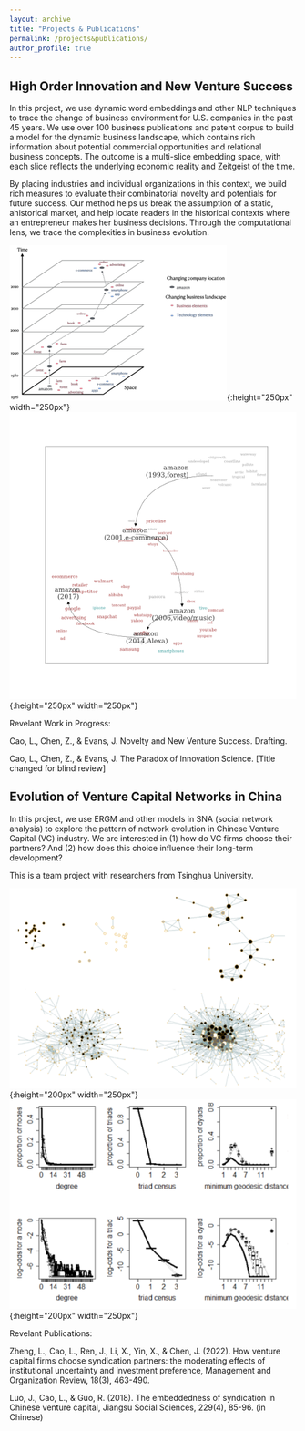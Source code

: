 ```yaml
---
layout: archive
title: "Projects & Publications"
permalink: /projects&publications/
author_profile: true
---
```


High Order Innovation and New Venture Success
-----
In this project, we use dynamic word embeddings and other NLP techniques to trace the change of business environment for U.S. companies in the past 45 years. We use over 100 business publications and patent corpus to build a model for the dynamic business landscape, which contains rich information about potential commercial opportunities and relational business concepts. The outcome is a multi-slice embedding space, with each slice reflects the underlying economic reality and Zeitgeist of the time.

By placing industries and individual organizations in this context, we build rich measures to evaluate their combinatorial novelty and potentials for future success. Our method helps us break the assumption of a static, ahistorical market, and help locate readers in the historical contexts where an entrepreneur makes her business decisions. Through the computational lens, we trace the complexities in business evolution.

![amazon1](amazon1.png){:height="250px" width="250px"}![amazon2](amazon2.png){:height="250px" width="250px"}

Revelant Work in Progress:

Cao, L., Chen, Z., & Evans, J. Novelty and New Venture Success. Drafting.

Cao, L., Chen, Z., & Evans, J. The Paradox of Innovation Science. [Title changed for blind review]


Evolution of Venture Capital Networks in China
------
In this project, we use ERGM and other models in SNA (social network analysis) to explore the pattern of network evolution in Chinese Venture Capital (VC) industry. We are interested in (1) how do VC firms choose their partners? And (2) how does this choice influence their long-term development?

This is a team project with researchers from Tsinghua University.

![ERGM1](ERGM1.png){:height="200px" width="250px"}![ERGM2](ERGM2.png){:height="200px" width="250px"}

Revelant Publications:

Zheng, L., Cao, L., Ren, J., Li, X., Yin, X., & Chen, J. (2022). How venture capital firms choose syndication partners: the moderating effects of institutional uncertainty and investment preference, Management and Organization Review, 18(3), 463-490. 

Luo, J., Cao, L., & Guo, R. (2018). The embeddedness of syndication in Chinese venture capital, Jiangsu Social Sciences, 229(4), 85-96. (in Chinese)